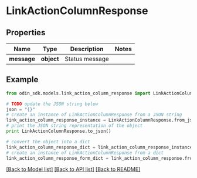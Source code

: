 # LinkActionColumnResponse


## Properties

Name | Type | Description | Notes
------------ | ------------- | ------------- | -------------
**message** | **object** | Status message | 

## Example

```python
from odin_sdk.models.link_action_column_response import LinkActionColumnResponse

# TODO update the JSON string below
json = "{}"
# create an instance of LinkActionColumnResponse from a JSON string
link_action_column_response_instance = LinkActionColumnResponse.from_json(json)
# print the JSON string representation of the object
print LinkActionColumnResponse.to_json()

# convert the object into a dict
link_action_column_response_dict = link_action_column_response_instance.to_dict()
# create an instance of LinkActionColumnResponse from a dict
link_action_column_response_form_dict = link_action_column_response.from_dict(link_action_column_response_dict)
```
[[Back to Model list]](../README.md#documentation-for-models) [[Back to API list]](../README.md#documentation-for-api-endpoints) [[Back to README]](../README.md)



